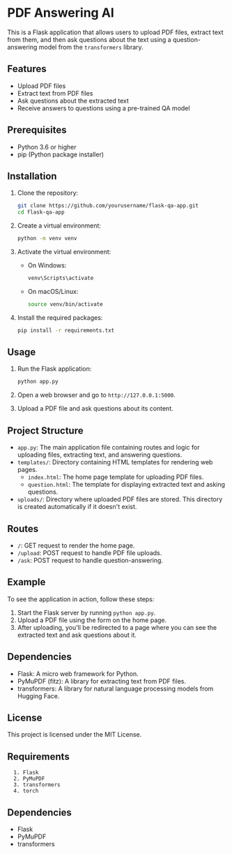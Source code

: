 
# PDF Answering AI

This is a Flask application that allows users to upload PDF files, extract text from them, and then ask questions about the text using a question-answering model from the `transformers` library.

## Features

- Upload PDF files
- Extract text from PDF files
- Ask questions about the extracted text
- Receive answers to questions using a pre-trained QA model

## Prerequisites

- Python 3.6 or higher
- pip (Python package installer)

## Installation

1. Clone the repository:

    ```sh
    git clone https://github.com/yourusername/flask-qa-app.git
    cd flask-qa-app
    ```

2. Create a virtual environment:

    ```sh
    python -m venv venv
    ```

3. Activate the virtual environment:

    - On Windows:

        ```sh
        venv\Scripts\activate
        ```

    - On macOS/Linux:

        ```sh
        source venv/bin/activate
        ```

4. Install the required packages:

    ```sh
    pip install -r requirements.txt
    ```

## Usage

1. Run the Flask application:

    ```sh
    python app.py
    ```

2. Open a web browser and go to `http://127.0.0.1:5000`.

3. Upload a PDF file and ask questions about its content.

## Project Structure

- `app.py`: The main application file containing routes and logic for uploading files, extracting text, and answering questions.
- `templates/`: Directory containing HTML templates for rendering web pages.
  - `index.html`: The home page template for uploading PDF files.
  - `question.html`: The template for displaying extracted text and asking questions.
- `uploads/`: Directory where uploaded PDF files are stored. This directory is created automatically if it doesn't exist.

## Routes

- `/`: GET request to render the home page.
- `/upload`: POST request to handle PDF file uploads.
- `/ask`: POST request to handle question-answering.

## Example

To see the application in action, follow these steps:

1. Start the Flask server by running `python app.py`.
2. Upload a PDF file using the form on the home page.
3. After uploading, you'll be redirected to a page where you can see the extracted text and ask questions about it.

## Dependencies

- Flask: A micro web framework for Python.
- PyMuPDF (fitz): A library for extracting text from PDF files.
- transformers: A library for natural language processing models from Hugging Face.

## License

This project is licensed under the MIT License.
## Requirements
      1. Flask
      2. PyMuPDF
      3. transformers
      4. torch

## Dependencies

- Flask
- PyMuPDF
- transformers
